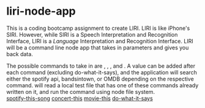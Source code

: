 # liri-node-app
This is a coding bootcamp assignment to create LIRI. LIRI is like iPhone's SIRI. However, while SIRI is a Speech Interpretation and Recognition Interface, LIRI is a _Language_ Interpretation and Recognition Interface. LIRI will be a command line node app that takes in parameters and gives you back data.

The possible commands to take in are <spotify-this-song>, <concert-this>, <movie-this>, and <do-what-it-says>.  A value can be added after each command (excluding do-what-it-says), and the application will search either the spotify api, bandsintown, or OMDB depending on the respective command.  <do-what-it-says> will read a local test file that has one of these commands already written on it, and run the command using node file system.  
[spotify-this-song](./assets/spotifythissong.png)
[concert-this](./assets/concertthis.png)
[movie-this](./assets/moviethis.png)
[do-what-it-says](./assets/dowhatitsays.png)
